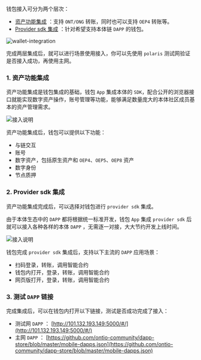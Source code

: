 

钱包接入可分为两个层次：

- [资产功能集成](https://dev-docs.ont.io/#/docs-cn/Wallet-Integration/01-WalletDocking-asset-docking) ：支持 ```ONT/ONG``` 转账，同时也可以支持 ```OEP4``` 转账等。
- [Provider sdk 集成](https://dev-docs.ont.io/#/docs-cn/Wallet-Integration/02-WalletDocking-provider-sdk-docking) ：针对希望支持本体链 ```DAPP``` 的钱包。

![wallet-integration](https://raw.githubusercontent.com/ontio/documentation/master/dev-website-docs/assets/integration/wallet-integration.png)

完成两层集成后，就可以进行场景使用接入，你可以先使用 ```polaris``` 测试网验证是否接入成功，再使用主网。

### 1. 资产功能集成

资产功能集成是钱包集成的基础，钱包 ```App``` 集成本体的 ```SDK```，配合公开的浏览器接口就能实现数字资产操作，账号管理等功能，能够满足数量庞大的本体社区成员基本的资产管理需求。

![接入说明](https://raw.githubusercontent.com/ontio/documentation/master/dev-website-docs/assets/integration/sdk.png)

资产功能集成后，钱包可以提供以下功能：

-  与链交互
-  账号
-  数字资产，包括原生资产和 ```OEP4```、```OEP5```、```OEP8``` 资产
-  数字身份
-  节点质押

### 2. Provider sdk 集成

资产功能集成完成后，可以选择对钱包进行 ```provider sdk``` 集成。

由于本体生态中的 ```DAPP``` 都将根据统一标准开发，钱包 ```App``` 集成 ```provider sdk``` 后就可以接入各种各样的本体 ```DAPP``` ，无需逐一对接，大大节约开发上线时间。

![接入说明](https://raw.githubusercontent.com/ontio/documentation/master/dev-website-docs/assets/integration/provider-sdk.png)

钱包完成 ```provider sdk``` 集成后，支持以下主流的 ```DAPP``` 应用场景：

- 扫码登录，转账，调用智能合约
- 钱包内打开，登录，转账，调用智能合约
- 网页版打开，登录，转账，调用智能合约

### 3. 测试 ```DAPP``` 链接
完成集成后，可以在钱包内打开以下链接，测试是否成功完成了接入：

* 测试网 ```DAPP``` ： [http://101.132.193.149:5000/#/](http://101.132.193.149:5000/#/)
* 主网 ```DAPP``` ： [https://github.com/ontio-community/dapp-store/blob/master/mobile-dapps.json](https://github.com/ontio-community/dapp-store/blob/master/mobile-dapps.json)